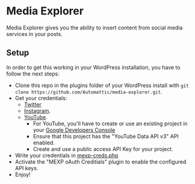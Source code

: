 Media Explorer
==============
Media Explorer gives you the ability to insert content from social media
services in your posts.

Setup
-----
In order to get this working in your WordPress installation, you have to follow
the next steps:

* Clone this repo in the plugins folder of your WordPress install with `git
clone https://github.com/Automattic/media-explorer.git`.
* Get your credentials:
  * [Twitter](http://dev.twitter.com)
  * [Instagram](https://instagram.com/developer).
  * [YouTube](https://developers.google.com/youtube/v3/).
    * For YouTube, you'll have to create or use an existing project in your [Google Developers Console](https://cloud.google.com/console/project)
    * Ensure that this project has the "YouTube Data API v3" API enabled.
    * Create and use a public access API Key for your project.
* Write your credentials in [mexp-creds.php](https://github.com/Automattic/media-explorer/blob/master/mexp-creds.php)
* Activate the "MEXP oAuth Creditials" plugin to enable the configured API keys.
* Enjoy!
